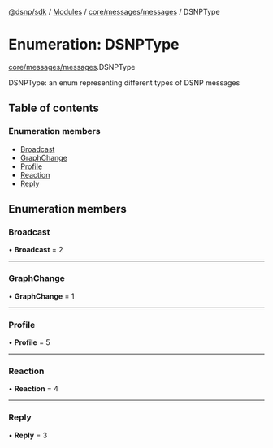 [@dsnp/sdk](../README.md) / [Modules](../modules.md) / [core/messages/messages](../modules/core_messages_messages.md) / DSNPType

# Enumeration: DSNPType

[core/messages/messages](../modules/core_messages_messages.md).DSNPType

DSNPType: an enum representing different types of DSNP messages

## Table of contents

### Enumeration members

- [Broadcast](core_messages_messages.dsnptype.md#broadcast)
- [GraphChange](core_messages_messages.dsnptype.md#graphchange)
- [Profile](core_messages_messages.dsnptype.md#profile)
- [Reaction](core_messages_messages.dsnptype.md#reaction)
- [Reply](core_messages_messages.dsnptype.md#reply)

## Enumeration members

### Broadcast

• **Broadcast** = 2

___

### GraphChange

• **GraphChange** = 1

___

### Profile

• **Profile** = 5

___

### Reaction

• **Reaction** = 4

___

### Reply

• **Reply** = 3
